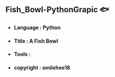 ## Fish_Bowl-PythonGrapic 🐟
+ #### Language : Python 
+ #### Title : A Fish Bowl 
+ #### Tools : 
+ #### copyright : smilehee18
